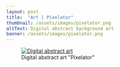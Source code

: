 ```yaml
---
layout: post
title:  "Art | Pixelator"
thumbnail: /assets/images/pixelator.png
altText: Digital abstract background art
banner: /assets/images/pixelator.png
---
```


<figure>
  <a href="{{ page.banner | relative_url }}" target="_blank">
    <img class="no-min-height" src="{{ page.banner | relative_url }}" alt="Digital abstract art">
  </a>
  <figcaption>Digital abstract art "Pixelator"</figcaption>
</figure>
